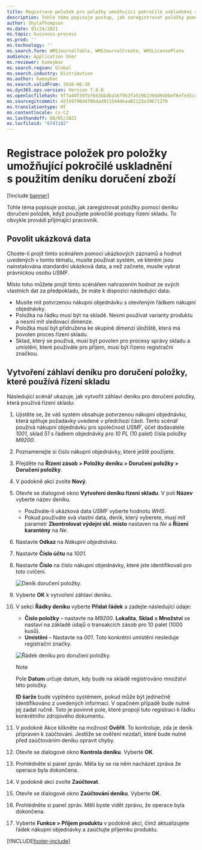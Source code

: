 ```yaml
---
title: Registrace položek pro položky umožňující pokročilé uskladnění s použitím deníku doručení zboží
description: Tohle téma popisuje postup, jak zaregistrovat položky pomocí deníku doručení položek, když použijete pokročilé postupy řízení skladu.
author: ShylaThompson
ms.date: 03/24/2021
ms.topic: business-process
ms.prod: ''
ms.technology: ''
ms.search.form: WMSJournalTable, WMSJournalCreate, WHSLicensePlate
audience: Application User
ms.reviewer: kamaybac
ms.search.region: Global
ms.search.industry: Distribution
ms.author: kamaybac
ms.search.validFrom: 2016-06-30
ms.dyn365.ops.version: Version 7.0.0
ms.openlocfilehash: 9f7a4df39fbf6e2bbdba16f953fa519b239dd9debef6efe55cd6b85d10e36b9a
ms.sourcegitcommit: 42fe9790ddf0bdad911544deaa82123a396712fb
ms.translationtype: HT
ms.contentlocale: cs-CZ
ms.lasthandoff: 08/05/2021
ms.locfileid: "6741182"
---
```

# <a name="register-items-for-an-advanced-warehousing-enabled-item-using-an-item-arrival-journal"></a>Registrace položek pro položky umožňující pokročilé uskladnění s použitím deníku doručení zboží

[!include [banner](../../includes/banner.md)]

Tohle téma popisuje postup, jak zaregistrovat položky pomocí deníku doručení položek, když použijete pokročilé postupy řízení skladu. To obvykle provádí přijímající pracovník.

## <a name="enable-sample-data"></a>Povolit ukázková data

Chcete-li projít tímto scénářem pomocí ukázkových záznamů a hodnot uvedených v tomto tématu, musíte používat systém, ve kterém jsou nainstalována standardní ukázková data, a než začnete, musíte vybrat právnickou osobu *USMF*.

Místo toho můžete projít tímto scénářem nahrazením hodnot ze svých vlastních dat za předpokladu, že máte k dispozici následující data:

- Musíte mít potvrzenou nákupní objednávku s otevřeným řádkem nákupní objednávky.
- Položka na řádku musí být na skladě. Nesmí používat varianty produktu a nesmí mít sledovací dimenze.
- Položka musí být přidružena ke skupině dimenzí úložiště, která má povolen proces řízení skladu.
- Sklad, který se používá, musí být povolen pro procesy správy skladu a umístění, které používáte pro příjem, musí být řízeno registrační značkou.

## <a name="create-an-item-arrival-journal-header-that-uses-warehouse-management"></a>Vytvoření záhlaví deníku pro doručení položky, které používá řízení skladu

Následující scénář ukazuje, jak vytvořit záhlaví deníku pro doručení položky, která používá řízení skladu:

1. Ujistěte se, že váš systém obsahuje potvrzenou nákupní objednávku, která splňuje požadavky uvedené v předchozí části. Tento scénář používá nákupní objednávku pro společnost *USMF*, účet dodavatele *1001*, sklad *51* s řádkem objednávky pro *10 PL* (10 palet) čísla položky *M9200*.
1. Poznamenejte si číslo nákupní objednávky, které ještě použijete.
1. Přejděte na **Řízení zásob \> Položky deníku \> Doručení položky \> Doručení položky**.
1. V podokně akcí zvolte **Nový**.
1. Otevře se dialogové okno **Vytvoření deníku řízení skladu**. V poli **Název** vyberte název deníku.
    - Používáte-li ukázková data *USMF* vyberte hodnotu *WHS*.
    - Pokud používáte svá vlastní data, deník, který vyberete, musí mít parametr **Zkontrolovat výdejní skl. místo** nastaven na *Ne* a **Řízení karantény** na *Ne*.
1. Nastavte **Odkaz** na *Nákupní objednávka*.
1. Nastavte **Číslo účtu** na *1001*.
1. Nastavte **Číslo** na číslo nákupní objednávky, které jste identifikovali pro toto cvičení.

    ![Deník doručení položky.](../media/item-arrival-journal-header.png "Deník doručení položky")

1. Vyberte **OK** k vytvoření záhlaví deníku.
1. V sekci **Řádky deníku** vyberte **Přidat řádek** a zadejte následující údaje:
    - **Číslo položky** – nastavte na *M9200*. **Lokalita**, **Sklad** a **Množství** se nastaví na základě údajů o transakcích zásob pro 10 palet (1000 kusů).
    - **Umístění** – Nastavte na *001*. Toto konkrétní umístění nesleduje registrační značky.

    ![Řádek deníku pro doručení položky.](../media/item-arrival-journal-line.png "Řádek deníku pro doručení položky")

    > [!NOTE]
    > Pole **Datum** určuje datum, kdy bude na skladě registrováno množství této položky.  
    >
    > **ID šarže** bude vyplněno systémem, pokud může být jedinečně identifikováno z uvedených informací. V opačném případě bude nutné jej zadat ručně. Toto je povinné pole, které propojí tuto registraci k řádku konkrétního zdrojového dokumentu.  

1. V podokně Akce klikněte na možnost **Ověřit**. To kontroluje, zda je deník připraven k zaúčtování. Jestliže se ověření nezdaří, které bude nutné před zaúčtováním deníku opravit chyby.  
1. Otevře se dialogové okno **Kontrola deníku**. Vyberte **OK**.
1. Prohlédněte si panel zpráv. Měla by se na něm nacházet zpráva že operace byla dokončena.  
1. V podokně akcí zvolte **Zaúčtovat**.
1. Otevře se dialogové okno **Zaúčtování deníku**. Vyberte **OK**.
1. Prohlédněte si panel zpráv. Měli byste vidět zprávu, že operace byla dokončena.
1. Vyberte **Funkce > Příjem produktu** v podokně akcí, čímž aktualizujete řádek nákupní objednávky a zaúčtujte příjemku produktu.


[!INCLUDE[footer-include](../../../includes/footer-banner.md)]
